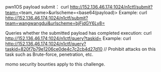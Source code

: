 pwn1OS payload submit：
curl http://152.136.46.174:1024/n1ctf/submit?team=<team_name>&urlscheme=<base64(payload)>
Example:
curl http://152.136.46.174:1024/n1ctf/submit?team=wangwangdui&urlscheme=bjFjdGY6Ly8=


Queries whether the submitted payload has completed execution:
curl http://152.136.46.174:1024/n1ctf/query?taskid=<taskid>
Example:
curl http://152.136.46.174:1024/n1ctf/query?taskid=820f7b79e1206ce0de4c7c2cb4d27d10</code>
// Prohibit attacks on this task such as Brute-force, penetration, etc.

momo security bounties apply to this challenge.

